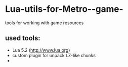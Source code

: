Lua-utils-for-Metro--game-
==========================

tools for working with game resources

used tools:
-----------

- Lua 5.2 (http://www.lua.org)
- custom plugin for unpack LZ-like chunks
- 
